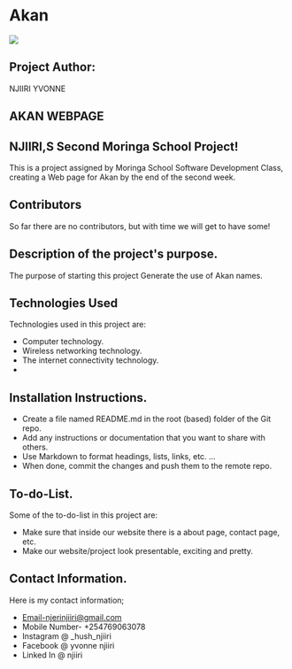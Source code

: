 # Akan

<img src="https://st.depositphotos.com/1003536/1276/v/600/depositphotos_12766529-stock-illustration-map-of-africa-with-vector.jpg"></img>
   
 ## Project Author: 
  NJIIRI YVONNE
   
## AKAN WEBPAGE

## NJIIRI,S Second Moringa School Project!

This is a project assigned by Moringa School Software Development Class, creating a Web page for Akan by the end of the second week.

## Contributors
So far there are no contributors, but with time we will get to have some!

## Description of the project's purpose.
The purpose of starting this project Generate the use of Akan names.

## Technologies Used
Technologies used in this project are:
* Computer technology.
* Wireless networking technology.
* The internet connectivity technology.
* 
## Installation Instructions.
* Create a file named README.md in the root (based) folder of the Git repo.
* Add any instructions or documentation that you want to share with others.
* Use Markdown to format headings, lists, links, etc. ...
* When done, commit the changes and push them to the remote repo.
## To-do-List.
Some of the to-do-list in this project are:
* Make sure that inside our website there is a about page, contact page, etc.
* Make our website/project look presentable, exciting and pretty.
## Contact Information.
Here is my contact information;
* Email-njerinjiiri@gmail.com
* Mobile Number- +254769063078
* Instagram @ _hush_njiiri
* Facebook @ yvonne njiiri
* Linked In @ njiiri
